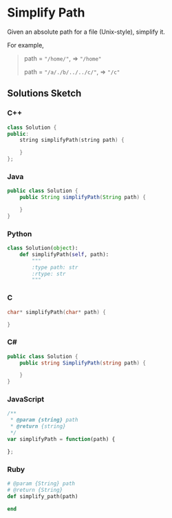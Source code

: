 # Simplify Path

Given an absolute path for a file (Unix-style), simplify it.

For example,

> path = `"/home/"`, => `"/home"`
> 
> path = `"/a/./b/../../c/"`, => `"/c"`

## Solutions Sketch

### C++
```C++
class Solution {
public:
    string simplifyPath(string path) {

    }
};
```

### Java
```Java
public class Solution {
    public String simplifyPath(String path) {

    }
}
```

### Python
```Python
class Solution(object):
    def simplifyPath(self, path):
        """
        :type path: str
        :rtype: str
        """
```

### C
```C
char* simplifyPath(char* path) {

}
```

### C# 
```C#
public class Solution {
    public string SimplifyPath(string path) {

    }
}
```

### JavaScript
```JavaScript
/**
 * @param {string} path
 * @return {string}
 */
var simplifyPath = function(path) {

};
```

### Ruby
```Ruby
# @param {String} path
# @return {String}
def simplify_path(path)

end
```
